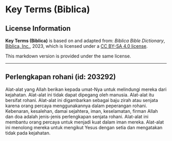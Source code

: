 # Key Terms (Biblica)

## License Information

**Key Terms (Biblica)** is based on and adapted from: _Biblica Bible Dictionary_, [Biblica, Inc.](https://www.biblica.com/), 2023, which is licensed under a [CC BY-SA 4.0 license](https://creativecommons.org/licenses/by-sa/4.0/legalcode.en).

This markdown version is provided under the same license.



--------------------------------

## Perlengkapan rohani (id: 203292)

Alat\-alat yang Allah berikan kepada umat\-Nya untuk melindungi mereka dari kejahatan. Alat\-alat ini tidak dapat dipegang oleh manusia. Alat\-alat itu bersifat rohani. Alat\-alat ini digambarkan sebagai baju zirah atau senjata karena orang percaya menggunakannya dalam peperangan rohani. Kebenaran, kesalehan, damai sejahtera, iman, keselamatan, firman Allah dan doa adalah jenis\-jenis perlengkapan senjata rohani. Alat\-alat ini membantu orang percaya untuk menjadi kuat dalam iman mereka. Alat\-alat ini menolong mereka untuk mengikut Yesus dengan setia dan mengatakan tidak pada kejahatan.


